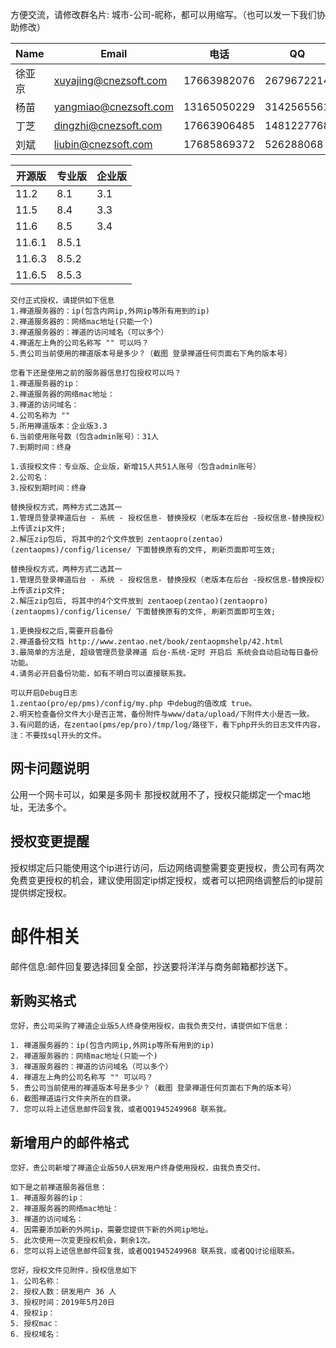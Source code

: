 方便交流，请修改群名片: 城市-公司-昵称，都可以用缩写。（也可以发一下我们协助修改）

| Name   | Email                 | 电话        | QQ         |
| ------ | --------------------- | ----------- | ---------- |
| 徐亚京 | xuyajing@cnezsoft.com | 17663982076 | 2679672214 |
| 杨苗   | yangmiao@cnezsoft.com | 13165050229 | 3142565561 |
| 丁芝   | dingzhi@cnezsoft.com  | 17663906485 | 1481227768 |
| 刘斌   | liubin@cnezsoft.com   | 17685869372 | 526288068  |



| 开源版 | 专业版 | 企业版 |
| ------ | ------ | ------ |
| 11.2   | 8.1    | 3.1    |
| 11.5   | 8.4    | 3.3    |
| 11.6   | 8.5    | 3.4    |
| 11.6.1 | 8.5.1  |        |
| 11.6.3 | 8.5.2  |        |
| 11.6.5 | 8.5.3  |        |



```
交付正式授权，请提供如下信息 
1.禅道服务器的：ip(包含内网ip,外网ip等所有用到的ip) 
2.禅道服务器的：网络mac地址(只能一个) 
3.禅道服务器的：禅道的访问域名（可以多个） 
4.禅道左上角的公司名称写 "" 可以吗？ 
5.贵公司当前使用的禅道版本号是多少？（截图 登录禅道任何页面右下角的版本号）
```



 ```
您看下还是使用之前的服务器信息打包授权可以吗？
1.禅道服务器的ip：
2.禅道服务器的网络mac地址：
3.禅道的访问域名：
4.公司名称为 ""
5.所用禅道版本：企业版3.3
6.当前使用账号数（包含admin账号）：31人
7.到期时间：终身
 ```



```
1.该授权文件：专业版、企业版，新增15人共51人账号（包含admin账号）
2.公司名：
3.授权到期时间：终身
```



```
替换授权方式，两种方式二选其一
1.管理员登录禅道后台 - 系统 - 授权信息- 替换授权（老版本在后台 -授权信息-替换授权）上传该zip文件;
2.解压zip包后, 将其中的2个文件放到 zentaopro(zentao)(zentaopms)/config/license/ 下面替换原有的文件, 刷新页面即可生效;

替换授权方式，两种方式二选其一
1.管理员登录禅道后台 - 系统 - 授权信息- 替换授权（老版本在后台 -授权信息-替换授权）上传该zip文件;
2.解压zip包后, 将其中的4个文件放到 zentaoep(zentao)(zentaopro)(zentaopms)/config/license/ 下面替换原有的文件, 刷新页面即可生效;
```



```
1.更换授权之后,需要开启备份
2.禅道备份文档 http://www.zentao.net/book/zentaopmshelp/42.html
3.最简单的方法是, 超级管理员登录禅道 后台-系统-定时 开启后 系统会自动启动每日备份功能。
4.请务必开启备份功能，如有不明白可以直接联系我。
```



```
可以开启Debug日志
1.zentao(pro/ep/pms)/config/my.php 中debug的值改成 true。
2.明天检查备份文件大小是否正常，备份附件与www/data/upload/下附件大小是否一致。
3.有问题的话，在zentao(pms/ep/pro)/tmp/log/路径下，看下php开头的日志文件内容，注：不要找sql开头的文件。
```



## 网卡问题说明

公用一个网卡可以，如果是多网卡 那授权就用不了，授权只能绑定一个mac地址，无法多个。

## 授权变更提醒

授权绑定后只能使用这个ip进行访问，后边网络调整需要变更授权，贵公司有两次免费变更授权的机会，建议使用固定ip绑定授权，或者可以把网络调整后的ip提前提供绑定授权。



# 邮件相关

邮件信息:邮件回复要选择回复全部，抄送要将洋洋与商务邮箱都抄送下。

## 新购买格式

```
您好，贵公司采购了禅道企业版5人终身使用授权，由我负责交付，请提供如下信息：

1. 禅道服务器的：ip(包含内网ip,外网ip等所有用到的ip)
2. 禅道服务器的：网络mac地址(只能一个)
3. 禅道服务器的：禅道的访问域名（可以多个）
4. 禅道左上角的公司名称写 "" 可以吗？
5. 贵公司当前使用的禅道版本号是多少？（截图 登录禅道任何页面右下角的版本号）
6. 截图禅道运行文件夹所在的目录。
7. 您可以将上述信息邮件回复我，或者QQ1945249968 联系我。
```

## **新增用户的邮件格式**

```
您好，贵公司新增了禅道企业版50人研发用户终身使用授权，由我负责交付。

如下是之前禅道服务器信息：
1. 禅道服务器的ip：
2. 禅道服务器的网络mac地址：
3. 禅道的访问域名：
4. 因需要添加新的外网ip，需要您提供下新的外网ip地址。
5. 此次使用一次变更授权机会，剩余1次。
6. 您可以将上述信息邮件回复我，或者QQ1945249968 联系我，或者QQ讨论组联系。
```



```
您好，授权文件见附件，授权信息如下
1. 公司名称：
2. 授权人数：研发用户 36 人
3. 授权时间：2019年5月20日
4. 授权ip：
5. 授权mac：
6. 授权域名：
```

